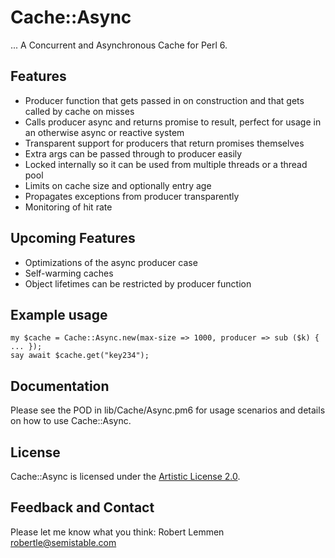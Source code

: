 # Cache::Async

... A Concurrent and Asynchronous Cache for Perl 6.

## Features

* Producer function that gets passed in on construction and that gets called by
  cache on misses
* Calls producer async and returns promise to result, perfect for usage in an
  otherwise async or reactive system
* Transparent support for producers that return promises themselves
* Extra args can be passed through to producer easily
* Locked internally so it can be used from multiple threads or a thread pool
* Limits on cache size and optionally entry age
* Propagates exceptions from producer transparently
* Monitoring of hit rate 

## Upcoming Features

* Optimizations of the async producer case
* Self-warming caches
* Object lifetimes can be restricted by producer function

## Example usage

    my $cache = Cache::Async.new(max-size => 1000, producer => sub ($k) { ... });
    say await $cache.get("key234");

## Documentation

Please see the POD in lib/Cache/Async.pm6 for usage scenarios and details on how to use Cache::Async.

## License

Cache::Async is licensed under the [Artistic License 2.0](https://opensource.org/licenses/Artistic-2.0).

## Feedback and Contact

Please let me know what you think: Robert Lemmen <robertle@semistable.com>
